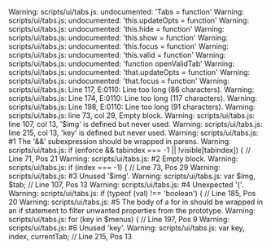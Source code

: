 Warning: scripts/ui/tabs.js: undocumented: 'Tabs = function'
Warning: scripts/ui/tabs.js: undocumented: 'this.updateOpts = function'
Warning: scripts/ui/tabs.js: undocumented: 'this.hide = function'
Warning: scripts/ui/tabs.js: undocumented: 'this.show = function'
Warning: scripts/ui/tabs.js: undocumented: 'this.focus = function'
Warning: scripts/ui/tabs.js: undocumented: 'this.valid = function'
Warning: scripts/ui/tabs.js: undocumented: 'function openValidTab'
Warning: scripts/ui/tabs.js: undocumented: 'that.updateOpts = function'
Warning: scripts/ui/tabs.js: undocumented: 'that.focus = function'
Warning: scripts/ui/tabs.js: Line 117, E:0110: Line too long (86 characters).
Warning: scripts/ui/tabs.js: Line 174, E:0110: Line too long (117 characters).
Warning: scripts/ui/tabs.js: Line 198, E:0110: Line too long (91 characters).
Warning: scripts/ui/tabs.js: line 73, col 29, Empty block.
Warning: scripts/ui/tabs.js: line 107, col 13, '$img' is defined but never used.
Warning: scripts/ui/tabs.js: line 215, col 13, 'key' is defined but never used.
Warning: scripts/ui/tabs.js:  #1 The '&&' subexpression should be wrapped in parens.
Warning: scripts/ui/tabs.js:     if (enforce && tabindex === -1 || !visible[tabindex]) { // Line 71, Pos 21
Warning: scripts/ui/tabs.js:  #2 Empty block.
Warning: scripts/ui/tabs.js:     if (index === -1) { // Line 73, Pos 29
Warning: scripts/ui/tabs.js:  #3 Unused '$img'.
Warning: scripts/ui/tabs.js:     var $img, $tab; // Line 107, Pos 13
Warning: scripts/ui/tabs.js:  #4 Unexpected '('.
Warning: scripts/ui/tabs.js:     if (typeof (val) !== 'boolean') { // Line 185, Pos 20
Warning: scripts/ui/tabs.js:  #5 The body of a for in should be wrapped in an if statement to filter unwanted properties from the prototype.
Warning: scripts/ui/tabs.js:     for (key in $menus) { // Line 197, Pos 9
Warning: scripts/ui/tabs.js:  #6 Unused 'key'.
Warning: scripts/ui/tabs.js:     var key, index, currentTab; // Line 215, Pos 13
